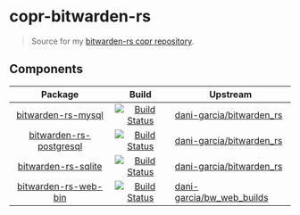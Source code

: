 # copr-bitwarden-rs

> Source for my [bitwarden-rs copr repository][repository].

## Components

| Package                                                        | Build                                                                               | Upstream                                               |
|:--------------------------------------------------------------:|:-----------------------------------------------------------------------------------:|--------------------------------------------------------|
| [bitwarden-rs-mysql][bitwarden-rs-mysql-url]                   | [![Build Status][bitwarden-rs-mysql-img]][bitwarden-rs-mysql-url]                   | [dani-garcia/bitwarden_rs][bitwarden-rs-upstream]          |
| [bitwarden-rs-postgresql][bitwarden-rs-postgresql-url]         | [![Build Status][bitwarden-rs-postgresql-img]][bitwarden-rs-postgresql-url]         | [dani-garcia/bitwarden_rs][bitwarden-rs-upstream]          |
| [bitwarden-rs-sqlite][bitwarden-rs-sqlite-url]                 | [![Build Status][bitwarden-rs-sqlite-img]][bitwarden-rs-sqlite-url]                 | [dani-garcia/bitwarden_rs][bitwarden-rs-upstream]          |
| [bitwarden-rs-web-bin][bitwarden-rs-web-bin-url]               | [![Build Status][bitwarden-rs-web-bin-img]][bitwarden-rs-web-bin-url]               | [dani-garcia/bw\_web\_builds][bitwarden-rs-web-bin-upstream] |

[repository]: https://copr.fedorainfracloud.org/coprs/janbaudisch/bitwarden-rs
[bitwarden-rs-mysql-img]: https://copr.fedorainfracloud.org/coprs/janbaudisch/bitwarden-rs/package/bitwarden-rs-mysql/status_image/last_build.png
[bitwarden-rs-mysql-url]: https://copr.fedorainfracloud.org/coprs/janbaudisch/bitwarden-rs/package/bitwarden-rs-mysql
[bitwarden-rs-postgresql-img]: https://copr.fedorainfracloud.org/coprs/janbaudisch/bitwarden-rs/package/bitwarden-rs-postgresql/status_image/last_build.png
[bitwarden-rs-postgresql-url]: https://copr.fedorainfracloud.org/coprs/janbaudisch/bitwarden-rs/package/bitwarden-rs-postgresql
[bitwarden-rs-sqlite-img]: https://copr.fedorainfracloud.org/coprs/janbaudisch/bitwarden-rs/package/bitwarden-rs-sqlite/status_image/last_build.png
[bitwarden-rs-sqlite-url]: https://copr.fedorainfracloud.org/coprs/janbaudisch/bitwarden-rs/package/bitwarden-rs-sqlite
[bitwarden-rs-upstream]: https://github.com/dani-garcia/bitwarden_rs
[bitwarden-rs-web-bin-img]: https://copr.fedorainfracloud.org/coprs/janbaudisch/bitwarden-rs/package/bitwarden-rs-web-bin/status_image/last_build.png
[bitwarden-rs-web-bin-url]: https://copr.fedorainfracloud.org/coprs/janbaudisch/bitwarden-rs/package/bitwarden-rs-web-bin
[bitwarden-rs-web-bin-upstream]: https://github.com/dani-garcia/bw_web_builds
